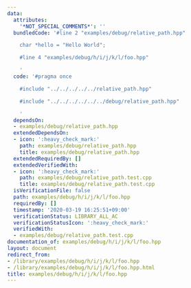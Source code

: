 ```yaml
---
data:
  attributes:
    '*NOT_SPECIAL_COMMENTS*': ''
  bundledCode: '#line 2 "examples/debug/relative_path.hpp"

    char *hello = "Hello World";

    #line 4 "examples/debug/h/i/j/k/l/foo.hpp"

    '
  code: '#pragma once

    #include "../../../../../relative_path.hpp"

    #include "../../../../../../debug/relative_path.hpp"

    '
  dependsOn:
  - examples/debug/relative_path.hpp
  extendedDependsOn:
  - icon: ':heavy_check_mark:'
    path: examples/debug/relative_path.hpp
    title: examples/debug/relative_path.hpp
  extendedRequiredBy: []
  extendedVerifiedWith:
  - icon: ':heavy_check_mark:'
    path: examples/debug/relative_path.test.cpp
    title: examples/debug/relative_path.test.cpp
  isVerificationFile: false
  path: examples/debug/h/i/j/k/l/foo.hpp
  requiredBy: []
  timestamp: '2020-03-19 16:25:51+09:00'
  verificationStatus: LIBRARY_ALL_AC
  verificationStatusIcon: ':heavy_check_mark:'
  verifiedWith:
  - examples/debug/relative_path.test.cpp
documentation_of: examples/debug/h/i/j/k/l/foo.hpp
layout: document
redirect_from:
- /library/examples/debug/h/i/j/k/l/foo.hpp
- /library/examples/debug/h/i/j/k/l/foo.hpp.html
title: examples/debug/h/i/j/k/l/foo.hpp
---
```

